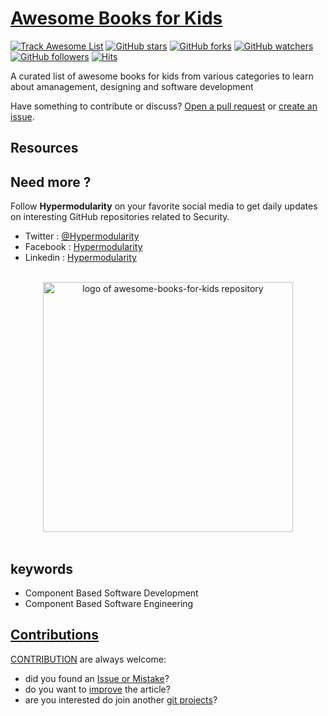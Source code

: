# [Awesome Books for Kids](https://tom-sapletta-com.github.io/awesome-books-for-kids/)

[![Track Awesome List](https://www.trackawesomelist.com/badge.svg)](https://www.trackawesomelist.com/tom-sapletta-com/awesome-books-for-kids) [![GitHub stars](https://img.shields.io/github/stars/tom-sapletta-com/awesome-books-for-kids.svg?style=flat&label=Star)](https://github.com/tom-sapletta-com/awesome-books-for-kids/stargazers) [![GitHub forks](https://img.shields.io/github/forks/tom-sapletta-com/awesome-books-for-kids.svg?style=flat&label=Fork)](https://github.com/tom-sapletta-com/awesome-books-for-kids/fork) [![GitHub watchers](https://img.shields.io/github/watchers/tom-sapletta-com/awesome-books-for-kids.svg?style=flat&label=Watch)](https://github.com/tom-sapletta-com/awesome-books-for-kids/watchers) [![GitHub followers](https://img.shields.io/github/followers/tom-sapletta-com.svg?label=Follow)](https://github.com/tom-sapletta-com) [![Hits](https://hits.seeyoufarm.com/api/count/incr/badge.svg?url=https%3A%2F%2Fgithub.com%2Ftom-sapletta-com%2Fawesome-books-for-kids&count_bg=%2379C83D&title_bg=%23555555&icon=&icon_color=%23E7E7E7&title=hits&edge_flat=true)](https://hits.seeyoufarm.com)

A curated list of awesome books for kids from various categories to learn about amanagement, designing and software development 

Have something to contribute or discuss? [Open a pull request](https://github.com/tom-sapletta-com/awesome-books-for-kids/pulls) or [create an issue](https://github.com/tom-sapletta-com/awesome-books-for-kids/issues).

## Resources



## Need more ?

Follow **Hypermodularity** on your favorite social media to get daily updates on interesting GitHub repositories related to Security.
 - Twitter : [@Hypermodularity](https://twitter.com/Hypermodularity)
 - Facebook : [Hypermodularity](https://www.facebook.com/Hypermodularity)
 - Linkedin : [Hypermodularity](https://www.facebook.com/Hypermodularity)


<p align="center">
  <br>
  <img width="400" src="./assets/logo.svg" alt="logo of awesome-books-for-kids repository">
  <br>
  <br>
</p>


## keywords

+ Component Based Software Development
+ Component Based Software Engineering



## [Contributions](http://contribution.softreck.dev)

[CONTRIBUTION](CONTRIBUTION.md) are always welcome:
+ did you found an [Issue or Mistake](https://github.com/tom-sapletta-com/awesome-books-for-kids/issues/new)?
+ do you want to [improve](https://github.com/tom-sapletta-com/awesome-books-for-kids/edit/main/README.md) the article?
+ are you interested do join another [git projects](https://github.com/tom-sapletta-com/)?
